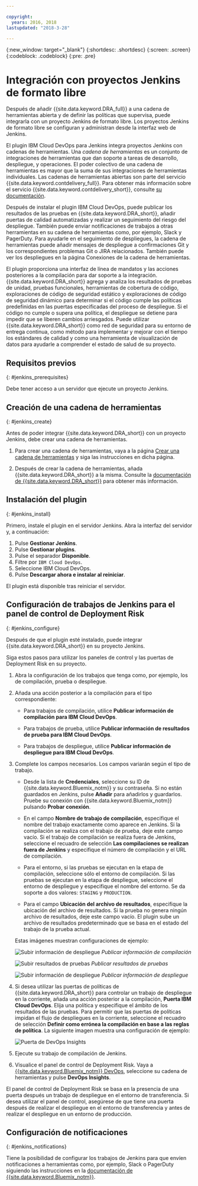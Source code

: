 ```yaml
---

copyright:
  years: 2016, 2018
lastupdated: "2018-3-28"

---
```


{:new_window: target="_blank"}
{:shortdesc: .shortdesc}
{:screen: .screen}
{:codeblock: .codeblock}
{:pre: .pre}

# Integración con proyectos Jenkins de formato libre

Después de añadir {{site.data.keyword.DRA_full}} a una cadena de herramientas abierta y de definir las políticas que supervisa, puede integrarla con un proyecto Jenkins de formato libre. Los proyectos Jenkins de formato libre se configuran y administran desde la interfaz web de Jenkins. 

El plugin IBM Cloud DevOps para Jenkins integra proyectos Jenkins con cadenas de herramientas. Una _cadena de herramientas_ es un conjunto de integraciones de herramientas que dan soporte a tareas de desarrollo, despliegue, y operaciones. El poder colectivo de una cadena de herramientas es mayor que la suma de sus integraciones de herramientas individuales. Las cadenas de herramientas abiertas son parte del servicio {{site.data.keyword.contdelivery_full}}. Para obtener más información sobre el servicio {{site.data.keyword.contdelivery_short}}, consulte [su documentación](https://console.ng.bluemix.net/docs/services/ContinuousDelivery/cd_about.html).

Después de instalar el plugin IBM Cloud DevOps, puede publicar los resultados de las pruebas en {{site.data.keyword.DRA_short}}, añadir puertas de calidad automatizadas y realizar un seguimiento del riesgo del despliegue. También puede enviar notificaciones de trabajos a otras herramientas en su cadena de herramientas como, por ejemplo, Slack y PagerDuty. Para ayudarle en el seguimiento de despliegues, la cadena de herramientas puede añadir mensajes de despliegue a confirmaciones Git y los correspondientes problemas Git o JIRA relacionados. También puede ver los despliegues en la página Conexiones de la cadena de herramientas. 

El plugin proporciona una interfaz de línea de mandatos y las acciones posteriores a la compilación para dar soporte a la integración. {{site.data.keyword.DRA_short}} agrega y analiza los resultados de pruebas de unidad, pruebas funcionales, herramientas de cobertura de código, exploraciones de código de seguridad estático y exploraciones de código de seguridad dinámico para determinar si el código cumple las políticas predefinidas en las puertas especificadas del proceso de despliegue. Si el código no cumple o supera una política, el despliegue se detiene para impedir que se liberen cambios arriesgados. Puede utilizar {{site.data.keyword.DRA_short}} como red de seguridad para su entorno de entrega continua, como método para implementar y mejorar con el tiempo los estándares de calidad y como una herramienta de visualización de datos para ayudarle a comprender el estado de salud de su proyecto.

## Requisitos previos
{: #jenkins_prerequisites}

Debe tener acceso a un servidor que ejecute un proyecto Jenkins.

## Creación de una cadena de herramientas
{: #jenkins_create}

Antes de poder integrar {{site.data.keyword.DRA_short}} con un proyecto Jenkins, debe crear una cadena de herramientas. 

1. Para crear una cadena de herramientas, vaya a la página [Crear una cadena de herramientas](https://console.ng.bluemix.net/devops/create) y siga las instrucciones en dicha página. 

2. Después de crear la cadena de herramientas, añada {{site.data.keyword.DRA_short}} a la misma. Consulte la [documentación de {{site.data.keyword.DRA_short}}](https://console.ng.bluemix.net/docs/services/DevOpsInsights/index.html) para obtener más información. 

## Instalación del plugin
{: #jenkins_install}

Primero, instale el plugin en el servidor Jenkins. Abra la interfaz del servidor y, a continuación:

1. Pulse **Gestionar Jenkins**.
2. Pulse **Gestionar plugins**. 
3. Pulse el separador **Disponible**.
4. Filtre por `IBM Cloud DevOps`. 
5. Seleccione IBM Cloud DevOps.
6. Pulse **Descargar ahora e instalar al reiniciar**. 

El plugin está disponible tras reiniciar el servidor.  

## Configuración de trabajos de Jenkins para el panel de control de Deployment Risk
{: #jenkins_configure}

Después de que el plugin esté instalado, puede integrar {{site.data.keyword.DRA_short}} en su proyecto Jenkins. 

Siga estos pasos para utilizar los paneles de control y las puertas de Deployment Risk en su proyecto.

1. Abra la configuración de los trabajos que tenga como, por ejemplo, los de compilación, prueba o despliegue.

2. Añada una acción posterior a la compilación para el tipo correspondiente:

   * Para trabajos de compilación, utilice **Publicar información de compilación para IBM Cloud DevOps**.
   
   * Para trabajos de prueba, utilice **Publicar información de resultados de prueba para IBM Cloud DevOps**.
   
   * Para trabajos de despliegue, utilice **Publicar información de despliegue para IBM Cloud DevOps**.
   
3. Complete los campos necesarios. Los campos variarán según el tipo de trabajo. 

   * Desde la lista de **Credenciales**, seleccione su ID de {{site.data.keyword.Bluemix_notm}} y su contraseña. Si no están guardados en Jenkins, pulse **Añadir** para añadirlos y guardarlos. Pruebe su conexión con {{site.data.keyword.Bluemix_notm}} pulsando **Probar conexión**.
   
   * En el campo **Nombre de trabajo de compilación**, especifique el nombre del trabajo exactamente como aparece en Jenkins. Si la compilación se realiza con el trabajo de prueba, deje este campo vacío. Si el trabajo de compilación se realiza fuera de Jenkins, seleccione el recuadro de selección **Las compilaciones se realizan fuera de Jenkins** y especifique el número de compilación y el URL de compilación.
   
   * Para el entorno, si las pruebas se ejecutan en la etapa de compilación, seleccione sólo el entorno de compilación. Si las pruebas se ejecutan en la etapa de despliegue, seleccione el entorno de despliegue y especifique el nombre del entorno. Se da soporte a dos valores: `STAGING` y `PRODUCTION`.
   
   * Para el campo **Ubicación del archivo de resultados**, especifique la ubicación del archivo de resultados. Si la prueba no genera ningún archivo de resultados, deje este campo vacío. El plugin sube un archivo de resultados predeterminado que se basa en el estado del trabajo de la prueba actual.

   Estas imágenes muestran configuraciones de ejemplo:
   
   ![Subir información de despliegue](images/Upload-Build-Info.png "Publicar información de compilación para DRA")
   _Publicar información de compilación_
   
   ![Subir resultados de pruebas](images/Upload-Test-Result.png "Publicar resultados de pruebas para DRA")
   _Publicar resultados de pruebas_
   
   ![Subir información de despliegue](images/Upload-Deployment-Info.png "Publicar información de despliegue para DRA")
   _Publicar información de despliegue_

4. Si desea utilizar las puertas de políticas de {{site.data.keyword.DRA_short}} para controlar un trabajo de despliegue en la corriente, añada una acción posterior a la compilación, **Puerta IBM Cloud DevOps**. Elija una política y especifique el ámbito de los resultados de las pruebas. Para permitir que las puertas de políticas impidan el flujo de despliegues en la corriente, seleccione el recuadro de selección **Definir como errónea la compilación en base a las reglas de política**. La siguiente imagen muestra una configuración de ejemplo:

    ![Puerta de DevOps Insights](images/DRA-Gate.png "Puerta de DevOps Insights")

5. Ejecute su trabajo de compilación de Jenkins.

6. Visualice el panel de control de Deployment Risk. Vaya a [{{site.data.keyword.Bluemix_notm}} DevOps](https://console.ng.bluemix.net/devops), seleccione su cadena de herramientas y pulse **DevOps Insights**.

El panel de control de Deployment Risk se basa en la presencia de una puerta después un trabajo de despliegue en el entorno de transferencia. Si desea utilizar el panel de control, asegúrese de que tiene una puerta después de realizar el despliegue en el entorno de transferencia y antes de realizar el despliegue en un entorno de producción.
    
## Configuración de notificaciones
{: #jenkins_notifications}

Tiene la posibilidad de configurar los trabajos de Jenkins para que envíen notificaciones a herramientas como, por ejemplo, Slack o PagerDuty siguiendo las instrucciones en la [documentación de {{site.data.keyword.Bluemix_notm}}](https://console.ng.bluemix.net/docs/services/ContinuousDelivery/toolchains_integrations.html#jenkins).
